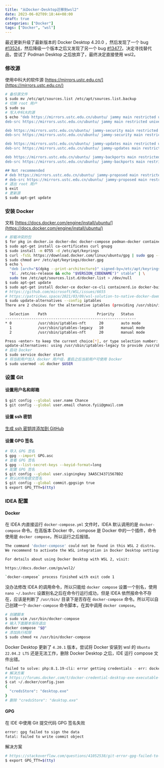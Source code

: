 ```yaml
---
title: "从Docker-Desktop迁移到wsl2"
date: 2023-06-02T09:18:44+08:00
draft: true
categories: ["Docker"]
tags: ["Docker", "wsl"]
---
```


最近更新升级了最新版本的 Docker Desktop 4.20.0 ，然后发现了一个 bug [#13524](https://github.com/docker/for-win/issues/13524)，然后降级一个版本之后又发现了另一个 bug [#13477](https://github.com/docker/for-win/issues/13477)。决定寻找替代品，尝试了 Podman Desktop 之后放弃了，最终决定直接使用 wsl2。

### 修改源

使用中科大的软件源 [https://mirrors.ustc.edu.cn/](https://mirrors.ustc.edu.cn/)

```bash
# 备份源文件
$ sudo mv /etc/apt/sources.list /etc/apt/sources.list.backup
# 切换 root 用户
$ sudo su
# 写入中科大的源
$ echo "deb https://mirrors.ustc.edu.cn/ubuntu/ jammy main restricted universe multiverse
deb-src https://mirrors.ustc.edu.cn/ubuntu/ jammy main restricted universe multiverse

deb https://mirrors.ustc.edu.cn/ubuntu/ jammy-security main restricted universe multiverse
deb-src https://mirrors.ustc.edu.cn/ubuntu/ jammy-security main restricted universe multiverse

deb https://mirrors.ustc.edu.cn/ubuntu/ jammy-updates main restricted universe multiverse
deb-src https://mirrors.ustc.edu.cn/ubuntu/ jammy-updates main restricted universe multiverse

deb https://mirrors.ustc.edu.cn/ubuntu/ jammy-backports main restricted universe multiverse
deb-src https://mirrors.ustc.edu.cn/ubuntu/ jammy-backports main restricted universe multiverse

## Not recommended
# deb https://mirrors.ustc.edu.cn/ubuntu/ jammy-proposed main restricted universe multiverse
# deb-src https://mirrors.ustc.edu.cn/ubuntu/ jammy-proposed main restricted universe multiverse" > /etc/apt/sources.list
# 退出 root 用户
$ exit
# 更新源
$ sudo apt-get update
```

### 安装 Docker

文档 [https://docs.docker.com/engine/install/ubuntu/](https://docs.docker.com/engine/install/ubuntu/)

```bash
# 卸载冲突的包
$ for pkg in docker.io docker-doc docker-compose podman-docker containerd runc; do sudo apt-get remove $pkg; done
$ sudo apt-get install ca-certificates curl gnupg
$ sudo install -m 0755 -d /etc/apt/keyrings
$ curl -fsSL https://download.docker.com/linux/ubuntu/gpg | sudo gpg --dearmor -o /etc/apt/keyrings/docker.gpg
$ sudo chmod a+r /etc/apt/keyrings/docker.gpg
$ echo \
  "deb [arch="$(dpkg --print-architecture)" signed-by=/etc/apt/keyrings/docker.gpg] https://download.docker.com/linux/ubuntu \
  "$(. /etc/os-release && echo "$VERSION_CODENAME")" stable" | \
  sudo tee /etc/apt/sources.list.d/docker.list > /dev/null
$ sudo apt-get update
$ sudo apt-get install docker-ce docker-ce-cli containerd.io docker-buildx-plugin docker-compose-plugin
# https://github.com/microsoft/WSL/issues/6655
# https://patrickwu.space/2021/03/09/wsl-solution-to-native-docker-daemon-not-starting/
$ sudo update-alternatives --config iptables
There are 2 choices for the alternative iptables (providing /usr/sbin/iptables).

  Selection    Path                       Priority   Status
------------------------------------------------------------
* 0            /usr/sbin/iptables-nft      20        auto mode
  1            /usr/sbin/iptables-legacy   10        manual mode
  2            /usr/sbin/iptables-nft      20        manual mode

Press <enter> to keep the current choice[*], or type selection number: 1
update-alternatives: using /usr/sbin/iptables-legacy to provide /usr/sbin/iptables (iptables) in manual mode
# 启动 Docker
$ sudo service docker start
# 将当前用户加入 docker 用户组，重启之后当前用户可使用 Docker
$ sudo usermod -aG docker $USER
```

### 设置 Git

#### 设置用户名和邮箱

```bash
$ git config --global user.name Chance
$ git config --global user.email chance.fyii@gmail.com
```

#### 设置 ssh 密钥

[生成 ssh 密钥并添加到 GitHub](https://docs.github.com/zh/authentication/connecting-to-github-with-ssh/generating-a-new-ssh-key-and-adding-it-to-the-ssh-agent)

#### 设置 GPG 签名

```bash
# 导入 GPG 签名
$ gpg --import GPG.asc
# 查看 GPG 签名
$ gpg --list-secret-keys --keyid-format=long
# 配置 GPG 签名
$ git config --global user.signingkey 3AA5C34371567BD2
# 默认对所有提交签名
$ git config --global commit.gpgsign true
$ export GPG_TTY=$(tty)
```

### IDEA 配置

#### Docker

在 IDEA 内直接运行 `docker-compose.yml` 文件时，IDEA 默认调用的是 `docker-compose` 命令。在高版本 Docker 中，compose 是 Docker 中的一个插件，命令使用是 `docker compose`，所以运行之后报错。

```bash
The command 'docker-compose' could not be found in this WSL 2 distro.
We recommend to activate the WSL integration in Docker Desktop settings.

For details about using Docker Desktop with WSL 2, visit:

https://docs.docker.com/go/wsl2/

`docker-compose` process finished with exit code 1
```

没办法修改 IDEA 的调用命令，所以只能给 `docker compose` 设置一个别名，使用 `nano ~/.bashrc` 设置别名之后在命令行运行成功，但是 IDEA 依然报命令不存在，应该是判断了 `/usr/bin/` 目录下是否存在 `docker-compose` 命令。所以可以自己创建一个 `docker-compose` 命令脚本，在其中调用 `docker compose`。

```bash
# 创建脚本
$ sudo vim /usr/bin/docker-compose
# 输入下面脚本保存退出
docker compose "$@"
# 添加执行权限
$ sudo chmod +x /usr/bin/docker-compose
```

Docker Desktop 更新了 `4.20.1` 版本，尝试将 Docker 安装到 wsl 的 `Ubuntu 22.04.2 LTS` 还是无法工作，删除 Docker Desktop 之后，IDE 运行 compose 文件出错。

```bash
failed to solve: php:8.1.19-cli: error getting credentials - err: docker-credential-desktop.exe resolves to executable in current directory (./docker-credential-desktop.exe), out: ``
# 解决方案
# https://forums.docker.com/t/docker-credential-desktop-exe-executable-file-not-found-in-path-using-wsl2/100225
$ cat ~/.docker/config.json
{
  "credsStore": "desktop.exe"
}
# 删除 "credsStore": "desktop.exe"
```

#### GPG

在 IDE 中使用 Git 提交代码 GPG 签名失败

```bash
error: gpg failed to sign the data
fatal: failed to write commit object
```

解决方案

```bash
# https://stackoverflow.com/questions/41052538/git-error-gpg-failed-to-sign-data
$ export GPG_TTY=$(tty)
```
